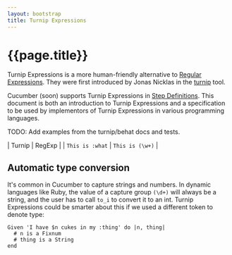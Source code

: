 ```yaml
---
layout: bootstrap
title: Turnip Expressions
---
```


# {{page.title}}

Turnip Expressions is a more human-friendly alternative to [Regular Expressions](http://en.wikipedia.org/wiki/Regular_expression).
They were first introduced by Jonas Nicklas in the [turnip](https://github.com/jnicklas/turnip) tool.

Cucumber (soon) supports Turnip Expressions in [Step Definitions](/step-definitions.html). This document is both an introduction
to Turnip Expressions and a specification to be used by implementors of Turnip Expressions in various programming languages.

TODO: Add examples from the turnip/behat docs and tests.

| Turnip               | RegExp          |
| `This is :what`      | `This is (\w+)` |

## Automatic type conversion

It's common in Cucumber to capture strings and numbers. In dynamic languages like Ruby, the value of a capture group `(\d+)` will always be a string, and the user has to call `to_i` to convert it to an int. Turnip Expressions could be smarter about this if we used a different token to denote type:

```
Given 'I have $n cukes in my :thing' do |n, thing|
  # n is a Fixnum
  # thing is a String
end
```
